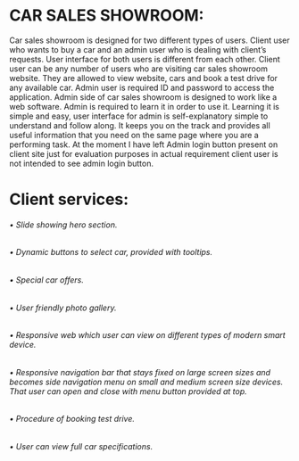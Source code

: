 # CAR SALES SHOWROOM:
Car sales showroom is designed for two different types of users. Client user who wants to buy a car and an admin user who is dealing with client’s requests. User interface for both users is different from each other. Client user can be any number of users who are visiting car sales showroom website. They are allowed to view website, cars and book a test drive for any available car. Admin user is required ID and password to access the application. 
Admin side of car sales showroom is designed to work like a web software. Admin is required to learn it in order to use it. Learning it is simple and easy, user interface for admin is self-explanatory simple to understand and follow along. It keeps you on the track and provides all useful information that you need on the same page where you are a performing task.
At the moment I have left Admin login button present on client site just for evaluation purposes in actual requirement client user is not intended to see admin login button.  

# Client services:
###### •	Slide showing hero section.
###### •	Dynamic buttons to select car, provided with tooltips.
###### •	Special car offers.
###### •	User friendly photo gallery.
###### •	Responsive web which user can view on different types of modern smart device.
###### •	Responsive navigation bar that stays fixed on large screen sizes and becomes side navigation menu on small and medium screen size devices. That user can open and close with menu button provided at top.
###### •	Procedure of booking test drive.
###### •	User can view full car specifications.
